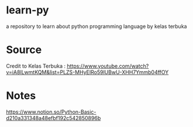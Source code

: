 # learn-py
a repository to learn about python programming language by kelas terbuka

# Source
Credit to Kelas Terbuka : https://www.youtube.com/watch?v=iA8lLwmtKQM&list=PLZS-MHyEIRo59lUBwU-XHH7Ymmb04ffOY

# Notes
https://www.notion.so/Python-Basic-d210a331348a48efbf192c542850896b
